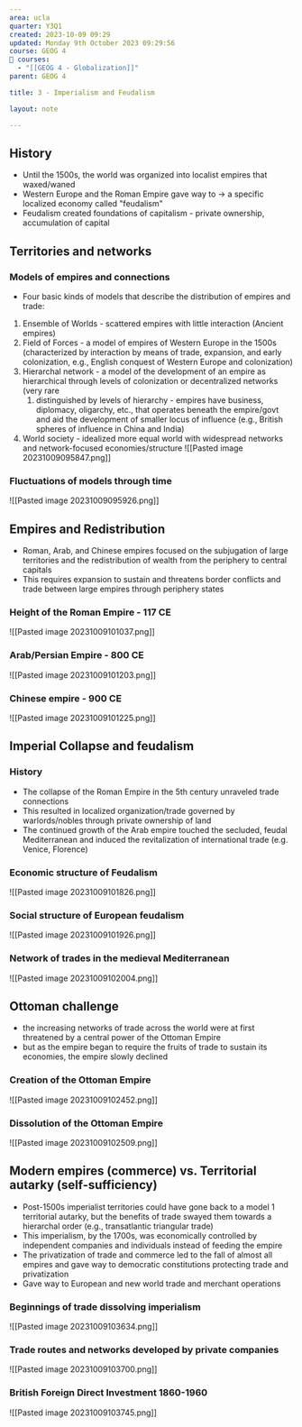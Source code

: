 ```yaml
---
area: ucla
quarter: Y3Q1
created: 2023-10-09 09:29
updated: Monday 9th October 2023 09:29:56
course: GEOG 4
📕 courses:
  - "[[GEOG 4 - Globalization]]"
parent: GEOG 4

title: 3 - Imperialism and Feudalism

layout: note

---
```

## History
- Until the 1500s, the world was organized into localist empires that waxed/waned
- Western Europe and the Roman Empire gave way to -> a specific localized economy called "feudalism"
- Feudalism created foundations of capitalism - private ownership, accumulation of capital
## Territories and networks
### Models of empires and connections
- Four basic kinds of models that describe the distribution of empires and trade:
1. Ensemble of Worlds - scattered empires with little interaction (Ancient empires)
2. Field of Forces - a model of empires of Western Europe in the 1500s (characterized by interaction by means of trade, expansion, and early colonization, e.g., English conquest of Western Europe and colonization)
3. Hierarchal network - a model of the development of an empire as hierarchical through levels of colonization or decentralized networks (very rare
	1. distinguished by levels of hierarchy - empires have business, diplomacy, oligarchy, etc., that operates beneath the empire/govt and aid the development of smaller locus of influence (e.g., British spheres of influence in China and India)
4. World society - idealized more equal world with widespread networks and network-focused economies/structure
![[Pasted image 20231009095847.png]]
### Fluctuations of models through time
![[Pasted image 20231009095926.png]]

## Empires and Redistribution
- Roman, Arab, and Chinese empires focused on the subjugation of large territories and the redistribution of wealth from the periphery to central capitals
- This requires expansion to sustain and threatens border conflicts and trade between large empires through periphery states
### Height of the Roman Empire - 117 CE
![[Pasted image 20231009101037.png]]
### Arab/Persian Empire - 800 CE
![[Pasted image 20231009101203.png]]
### Chinese empire - 900 CE
![[Pasted image 20231009101225.png]]
## Imperial Collapse and feudalism
### History
- The collapse of the Roman Empire in the 5th century unraveled trade connections
- This resulted in localized organization/trade governed by warlords/nobles through private ownership of land
- The continued growth of the Arab empire touched the secluded, feudal Mediterranean and induced the revitalization of international trade (e.g. Venice, Florence)
### Economic structure of Feudalism
![[Pasted image 20231009101826.png]]
### Social structure of European feudalism
![[Pasted image 20231009101926.png]]
### Network of trades in the medieval Mediterranean
![[Pasted image 20231009102004.png]]

## Ottoman challenge
- the increasing networks of trade across the world were at first threatened by a central power of the Ottoman Empire
- but as the empire began to require the fruits of trade to sustain its economies, the empire slowly declined
### Creation of the Ottoman Empire
![[Pasted image 20231009102452.png]]
### Dissolution of the Ottoman Empire
![[Pasted image 20231009102509.png]]
## Modern empires (commerce) vs. Territorial autarky (self-sufficiency)
- Post-1500s imperialist territories could have gone back to a model 1 territorial autarky, but the benefits of trade swayed them towards a hierarchal order (e.g., transatlantic triangular trade)
- This imperialism, by the 1700s, was economically controlled by independent companies and individuals instead of feeding the empire
- The privatization of trade and commerce led to the fall of almost all empires and gave way to democratic constitutions protecting trade and privatization
- Gave way to European and new world trade and merchant operations
### Beginnings of trade dissolving imperialism
![[Pasted image 20231009103634.png]]
### Trade routes and networks developed by private companies
![[Pasted image 20231009103700.png]]
### British Foreign Direct Investment 1860-1960
![[Pasted image 20231009103745.png]]



